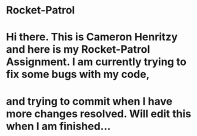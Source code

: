 # Rocket-Patrol
# Hi there. This is Cameron Henritzy and here is my Rocket-Patrol Assignment. I am currently trying to fix some bugs with my code,
# and trying to commit when I have more changes resolved. Will edit this when I am finished...
